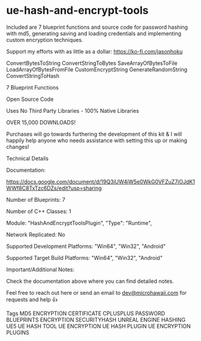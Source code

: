 # ue-hash-and-encrypt-tools
Included are 7 blueprint functions and source code for password hashing with md5, generating saving and loading credentials and implementing custom encryption techniques.

Support my efforts with as little as a dollar: https://ko-fi.com/jasonhoku


ConvertBytesToString
ConvertStringToBytes
SaveArrayOfBytesToFile
LoadArrayOfBytesFromFile
CustomEncryptString
GenerateRandomString
ConvertStringToHash


7 Blueprint Functions



Open Source Code



Uses No Third Party Libraries - 100% Native Libraries



OVER 15,000 DOWNLOADS!



Purchases will go towards furthering the development of this kit & I will happily help anyone who needs assistance with setting this up or making changes!

Technical Details


Documentation:

https://docs.google.com/document/d/19Q3iUW4jW5e0WkG0VFZuZ7iOJdK1WWf8C8TxTzc6DZs/edit?usp=sharing



Number of Blueprints: 7

Number of C++ Classes: 1

Module: "HashAndEncryptToolsPlugin", "Type": "Runtime", 

Network Replicated: No

Supported Development Platforms: "Win64", "Win32", "Android"

Supported Target Build Platforms: "Win64", "Win32", "Android"



Important/Additional Notes:

Check the documentation above where you can find detailed notes.



Feel free to reach out here or send an email to dev@microhawaii.com for requests and help 👍

Tags
MD5 ENCRYPTION CERTIFICATE CPLUSPLUS PASSWORD BLUEPRINTS ENCRYPTION SECURITYHASH UNREAL ENGINE HASHING UE5 UE HASH TOOL UE ENCRYPTION UE HASH PLUGIN UE ENCRYPTION PLUGINS
